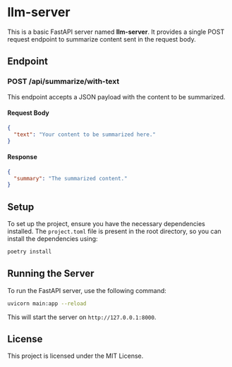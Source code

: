 # llm-server

This is a basic FastAPI server named **llm-server**. It provides a single POST request endpoint to summarize content sent in the request body.

## Endpoint

### POST /api/summarize/with-text

This endpoint accepts a JSON payload with the content to be summarized.

#### Request Body

```json
{
  "text": "Your content to be summarized here."
}
```

#### Response

```json
{
  "summary": "The summarized content."
}
```

## Setup

To set up the project, ensure you have the necessary dependencies installed. The `project.toml` file is present in the root directory, so you can install the dependencies using:

```bash
poetry install
```

## Running the Server

To run the FastAPI server, use the following command:

```bash
uvicorn main:app --reload
```

This will start the server on `http://127.0.0.1:8000`.

## License

This project is licensed under the MIT License.
